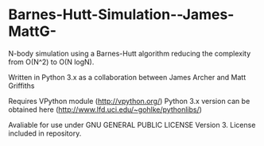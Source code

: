 Barnes-Hutt-Simulation--James-MattG-
====================================

N-body simulation using a Barnes-Hutt algorithm reducing the complexity from O(N^2) to O(N logN).

Written in Python 3.x as a collaboration between James Archer and Matt Griffiths

Requires VPython module (http://vpython.org/)
Python 3.x version can be obtained here (http://www.lfd.uci.edu/~gohlke/pythonlibs/)

Avaliable for use under GNU GENERAL PUBLIC LICENSE Version 3. 
License included in repository.
